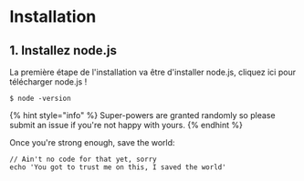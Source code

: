 # Installation

## 1. Installez node.js

La première étape de l'installation va être d'installer node.js, cliquez ici pour télécharger node.js !

```
$ node -version
```

{% hint style="info" %}
 Super-powers are granted randomly so please submit an issue if you're not happy with yours.
{% endhint %}

Once you're strong enough, save the world:

```
// Ain't no code for that yet, sorry
echo 'You got to trust me on this, I saved the world'
```



